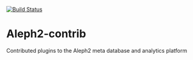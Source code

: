 [![Build Status](https://travis-ci.org/IKANOW/Aleph2-contrib.svg?branch=master)](https://travis-ci.org/IKANOW/Aleph2-contrib)

# Aleph2-contrib
Contributed plugins to the Aleph2 meta database and analytics platform
